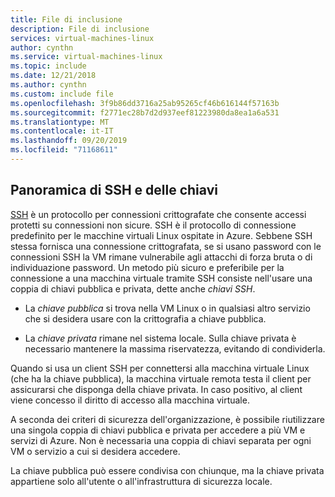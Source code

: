 ```yaml
---
title: File di inclusione
description: File di inclusione
services: virtual-machines-linux
author: cynthn
ms.service: virtual-machines-linux
ms.topic: include
ms.date: 12/21/2018
ms.author: cynthn
ms.custom: include file
ms.openlocfilehash: 3f9b86dd3716a25ab95265cf46b616144f57163b
ms.sourcegitcommit: f2771ec28b7d2d937eef81223980da8ea1a6a531
ms.translationtype: MT
ms.contentlocale: it-IT
ms.lasthandoff: 09/20/2019
ms.locfileid: "71168611"
---
```

## <a name="overview-of-ssh-and-keys"></a>Panoramica di SSH e delle chiavi

[SSH](https://www.ssh.com/ssh/) è un protocollo per connessioni crittografate che consente accessi protetti su connessioni non sicure. SSH è il protocollo di connessione predefinito per le macchine virtuali Linux ospitate in Azure. Sebbene SSH stessa fornisca una connessione crittografata, se si usano password con le connessioni SSH la VM rimane vulnerabile agli attacchi di forza bruta o di individuazione password. Un metodo più sicuro e preferibile per la connessione a una macchina virtuale tramite SSH consiste nell'usare una coppia di chiavi pubblica e privata, dette anche *chiavi SSH*. 

* La *chiave pubblica* si trova nella VM Linux o in qualsiasi altro servizio che si desidera usare con la crittografia a chiave pubblica.

* La *chiave privata* rimane nel sistema locale. Sulla chiave privata è necessario mantenere la massima riservatezza, evitando di condividerla.

Quando si usa un client SSH per connettersi alla macchina virtuale Linux (che ha la chiave pubblica), la macchina virtuale remota testa il client per assicurarsi che disponga della chiave privata. In caso positivo, al client viene concesso il diritto di accesso alla macchina virtuale. 

A seconda dei criteri di sicurezza dell'organizzazione, è possibile riutilizzare una singola coppia di chiavi pubblica e privata per accedere a più VM e servizi di Azure. Non è necessaria una coppia di chiavi separata per ogni VM o servizio a cui si desidera accedere. 

La chiave pubblica può essere condivisa con chiunque, ma la chiave privata appartiene solo all'utente o all'infrastruttura di sicurezza locale.